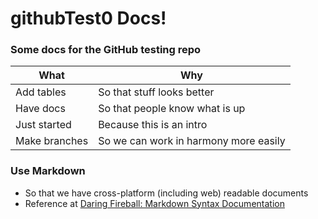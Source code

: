 githubTest0 Docs!
===========
### Some docs for the GitHub testing repo
| What | Why |
|-------|------|
Add tables | So that stuff looks better
Have docs  | So that people know what is up
Just started | Because this is an intro
Make branches | So we can work in harmony more easily

### Use Markdown
- So that we have cross-platform (including web) readable documents
- Reference at [Daring Fireball: Markdown Syntax Documentation](https://daringfireball.net/projects/markdown/syntax)
